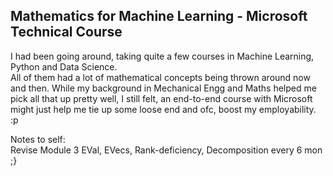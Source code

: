 ## Mathematics for Machine Learning - Microsoft Technical Course ##
  
  
I had been going around, taking quite a few courses in Machine Learning, Python and Data Science.  
All of them had a lot of mathematical concepts being thrown around now and then. While my background in Mechanical Engg and Maths helped me pick all that up pretty well, I still felt, an end-to-end course with Microsoft might just help me tie up some loose end and ofc, boost my employability. :p 

  
Notes to self:  
Revise Module 3 EVal, EVecs, Rank-deficiency, Decomposition every 6 mon ;}
